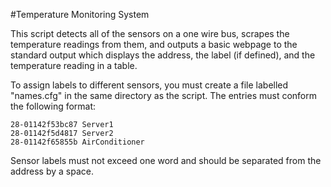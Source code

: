 #Temperature Monitoring System

This script detects all of the sensors on a one wire bus, scrapes the temperature readings from them, and outputs a basic webpage to the standard output which displays the address, the label (if defined), and the temperature reading in a table.

To assign labels to different sensors, you must create a file labelled "names.cfg" in the same directory as the script. The entries must conform the following format: 

```
28-01142f53bc87 Server1
28-01142f5d4817 Server2
28-01142f65855b AirConditioner
```
Sensor labels must not exceed one word and should be separated from the address by a space.